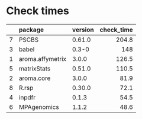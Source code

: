 # Check times

|   |package          |version | check_time|
|:--|:----------------|:-------|----------:|
|7  |PSCBS            |0.61.0  |      204.8|
|3  |babel            |0.3-0   |        148|
|1  |aroma.affymetrix |3.0.0   |      126.5|
|5  |matrixStats      |0.51.0  |      110.5|
|2  |aroma.core       |3.0.0   |       81.9|
|8  |R.rsp            |0.30.0  |       72.1|
|4  |inpdfr           |0.1.3   |       54.5|
|6  |MPAgenomics      |1.1.2   |       48.6|


